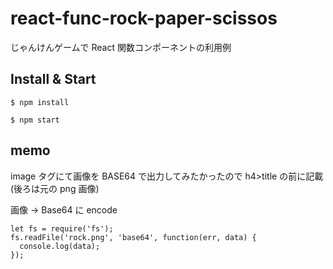 # react-func-rock-paper-scissos

じゃんけんゲームで React 関数コンポーネントの利用例

## Install & Start

```
$ npm install

$ npm start
```

## memo

image タグにて画像を BASE64 で出力してみたかったので h4>title の前に記載(後ろは元の png 画像)

画像 -> Base64 に encode

```
let fs = require('fs');
fs.readFile('rock.png', 'base64', function(err, data) {
  console.log(data);
});
```
